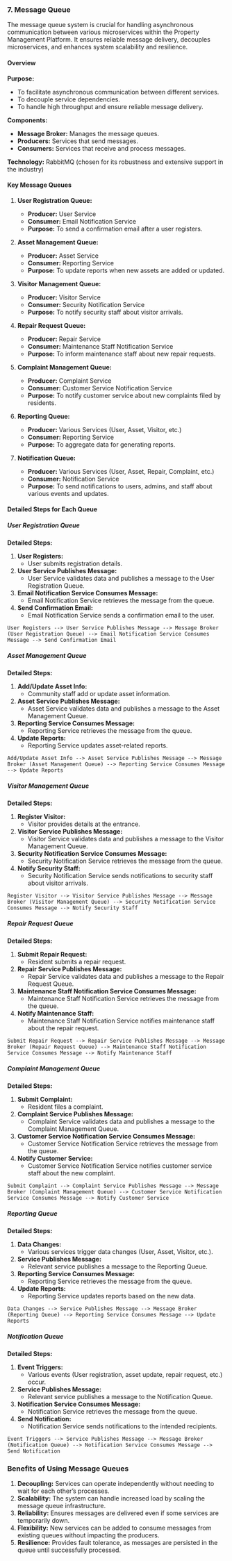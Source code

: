 ### 7. Message Queue

The message queue system is crucial for handling asynchronous communication between various microservices within the Property Management Platform. It ensures reliable message delivery, decouples microservices, and enhances system scalability and resilience.

#### Overview

**Purpose:**
- To facilitate asynchronous communication between different services.
- To decouple service dependencies.
- To handle high throughput and ensure reliable message delivery.

**Components:**
- **Message Broker:** Manages the message queues.
- **Producers:** Services that send messages.
- **Consumers:** Services that receive and process messages.

**Technology:** RabbitMQ (chosen for its robustness and extensive support in the industry)

#### Key Message Queues

1. **User Registration Queue:**
    - **Producer:** User Service
    - **Consumer:** Email Notification Service
    - **Purpose:** To send a confirmation email after a user registers.

2. **Asset Management Queue:**
    - **Producer:** Asset Service
    - **Consumer:** Reporting Service
    - **Purpose:** To update reports when new assets are added or updated.

3. **Visitor Management Queue:**
    - **Producer:** Visitor Service
    - **Consumer:** Security Notification Service
    - **Purpose:** To notify security staff about visitor arrivals.

4. **Repair Request Queue:**
    - **Producer:** Repair Service
    - **Consumer:** Maintenance Staff Notification Service
    - **Purpose:** To inform maintenance staff about new repair requests.

5. **Complaint Management Queue:**
    - **Producer:** Complaint Service
    - **Consumer:** Customer Service Notification Service
    - **Purpose:** To notify customer service about new complaints filed by residents.

6. **Reporting Queue:**
    - **Producer:** Various Services (User, Asset, Visitor, etc.)
    - **Consumer:** Reporting Service
    - **Purpose:** To aggregate data for generating reports.

7. **Notification Queue:**
    - **Producer:** Various Services (User, Asset, Repair, Complaint, etc.)
    - **Consumer:** Notification Service
    - **Purpose:** To send notifications to users, admins, and staff about various events and updates.

#### Detailed Steps for Each Queue

##### User Registration Queue

**Detailed Steps:**

1. **User Registers:**
    - User submits registration details.
2. **User Service Publishes Message:**
    - User Service validates data and publishes a message to the User Registration Queue.
3. **Email Notification Service Consumes Message:**
    - Email Notification Service retrieves the message from the queue.
4. **Send Confirmation Email:**
    - Email Notification Service sends a confirmation email to the user.

```
User Registers --> User Service Publishes Message --> Message Broker (User Registration Queue) --> Email Notification Service Consumes Message --> Send Confirmation Email
```

##### Asset Management Queue

**Detailed Steps:**

1. **Add/Update Asset Info:**
    - Community staff add or update asset information.
2. **Asset Service Publishes Message:**
    - Asset Service validates data and publishes a message to the Asset Management Queue.
3. **Reporting Service Consumes Message:**
    - Reporting Service retrieves the message from the queue.
4. **Update Reports:**
    - Reporting Service updates asset-related reports.

```
Add/Update Asset Info --> Asset Service Publishes Message --> Message Broker (Asset Management Queue) --> Reporting Service Consumes Message --> Update Reports
```

##### Visitor Management Queue

**Detailed Steps:**

1. **Register Visitor:**
    - Visitor provides details at the entrance.
2. **Visitor Service Publishes Message:**
    - Visitor Service validates data and publishes a message to the Visitor Management Queue.
3. **Security Notification Service Consumes Message:**
    - Security Notification Service retrieves the message from the queue.
4. **Notify Security Staff:**
    - Security Notification Service sends notifications to security staff about visitor arrivals.

```
Register Visitor --> Visitor Service Publishes Message --> Message Broker (Visitor Management Queue) --> Security Notification Service Consumes Message --> Notify Security Staff
```

##### Repair Request Queue

**Detailed Steps:**

1. **Submit Repair Request:**
    - Resident submits a repair request.
2. **Repair Service Publishes Message:**
    - Repair Service validates data and publishes a message to the Repair Request Queue.
3. **Maintenance Staff Notification Service Consumes Message:**
    - Maintenance Staff Notification Service retrieves the message from the queue.
4. **Notify Maintenance Staff:**
    - Maintenance Staff Notification Service notifies maintenance staff about the repair request.

```
Submit Repair Request --> Repair Service Publishes Message --> Message Broker (Repair Request Queue) --> Maintenance Staff Notification Service Consumes Message --> Notify Maintenance Staff
```

##### Complaint Management Queue

**Detailed Steps:**

1. **Submit Complaint:**
    - Resident files a complaint.
2. **Complaint Service Publishes Message:**
    - Complaint Service validates data and publishes a message to the Complaint Management Queue.
3. **Customer Service Notification Service Consumes Message:**
    - Customer Service Notification Service retrieves the message from the queue.
4. **Notify Customer Service:**
    - Customer Service Notification Service notifies customer service staff about the new complaint.

```
Submit Complaint --> Complaint Service Publishes Message --> Message Broker (Complaint Management Queue) --> Customer Service Notification Service Consumes Message --> Notify Customer Service
```

##### Reporting Queue

**Detailed Steps:**

1. **Data Changes:**
    - Various services trigger data changes (User, Asset, Visitor, etc.).
2. **Service Publishes Message:**
    - Relevant service publishes a message to the Reporting Queue.
3. **Reporting Service Consumes Message:**
    - Reporting Service retrieves the message from the queue.
4. **Update Reports:**
    - Reporting Service updates reports based on the new data.

```
Data Changes --> Service Publishes Message --> Message Broker (Reporting Queue) --> Reporting Service Consumes Message --> Update Reports
```

##### Notification Queue

**Detailed Steps:**

1. **Event Triggers:**
    - Various events (User registration, asset update, repair request, etc.) occur.
2. **Service Publishes Message:**
    - Relevant service publishes a message to the Notification Queue.
3. **Notification Service Consumes Message:**
    - Notification Service retrieves the message from the queue.
4. **Send Notification:**
    - Notification Service sends notifications to the intended recipients.

```
Event Triggers --> Service Publishes Message --> Message Broker (Notification Queue) --> Notification Service Consumes Message --> Send Notification
```

### Benefits of Using Message Queues

1. **Decoupling:** Services can operate independently without needing to wait for each other’s processes.
2. **Scalability:** The system can handle increased load by scaling the message queue infrastructure.
3. **Reliability:** Ensures messages are delivered even if some services are temporarily down.
4. **Flexibility:** New services can be added to consume messages from existing queues without impacting the producers.
5. **Resilience:** Provides fault tolerance, as messages are persisted in the queue until successfully processed.